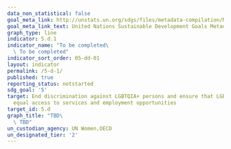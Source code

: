 ```yaml
---
data_non_statistical: false
goal_meta_link: http://unstats.un.org/sdgs/files/metadata-compilation/Metadata-Goal-5.pdf
goal_meta_link_text: United Nations Sustainable Development Goals Metadata (pdf 634kB)
graph_type: line
indicator: 5.d.1
indicator_name: "To be completed\
  \ To be completed"
indicator_sort_order: 05-dd-01
layout: indicator
permalink: /5-d-1/
published: true
reporting_status: notstarted
sdg_goal: '5'
target: End discrimination against LGBTQIA+ persons and ensure that LGBTQIA+ persons have
  equal access to services and employment opportunities
target_id: 5.d
graph_title: "TBD\
  \ TBD"
un_custodian_agency: UN Women,OECD
un_designated_tier: '2'
---
```

